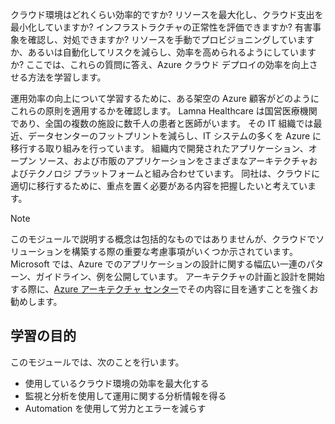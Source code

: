 クラウド環境はどれくらい効率的ですか? リソースを最大化し、クラウド支出を最小化していますか? インフラストラクチャの正常性を評価できますか? 有害事象を確認し、対処できますか? リソースを手動でプロビジョニングしていますか、あるいは自動化してリスクを減らし、効率を高められるようにしていますか? ここでは、これらの質問に答え、Azure クラウド デプロイの効率を向上させる方法を学習します。

運用効率の向上について学習するために、ある架空の Azure 顧客がどのようにこれらの原則を適用するかを確認します。 Lamna Healthcare は国営医療機関であり、全国の複数の施設に数千人の患者と医師がいます。 その IT 組織では最近、データセンターのフットプリントを減らし、IT システムの多くを Azure に移行する取り組みを行っています。 組織内で開発されたアプリケーション、オープン ソース、および市販のアプリケーションをさまざまなアーキテクチャおよびテクノロジ プラットフォームと組み合わせています。 同社は、クラウドに適切に移行するために、重点を置く必要がある内容を把握したいと考えています。

> [!NOTE]
> このモジュールで説明する概念は包括的なものではありませんが、クラウドでソリューションを構築する際の重要な考慮事項がいくつか示されています。 Microsoft では、Azure でのアプリケーションの設計に関する幅広い一連のパターン、ガイドライン、例を公開しています。 アーキテクチャの計画と設計を開始する際に、[Azure アーキテクチャ センター](https://docs.microsoft.com/azure/architecture/)でその内容に目を通すことを強くお勧めします。

## <a name="learning-objectives"></a>学習の目的

このモジュールでは、次のことを行います。

- 使用しているクラウド環境の効率を最大化する
- 監視と分析を使用して運用に関する分析情報を得る
- Automation を使用して労力とエラーを減らす